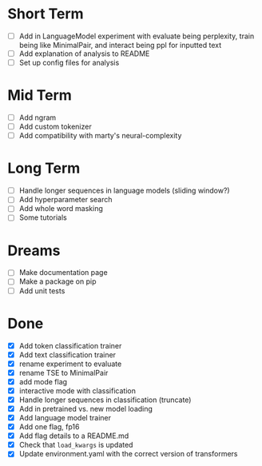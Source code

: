 # Short Term
- [ ] Add in LanguageModel experiment with evaluate being perplexity, train
  being like MinimalPair, and interact being ppl for inputted text
- [ ] Add explanation of analysis to README
- [ ] Set up config files for analysis 

# Mid Term
- [ ] Add ngram 
- [ ] Add custom tokenizer 
- [ ] Add compatibility with marty's neural-complexity

# Long Term
- [ ] Handle longer sequences in language models (sliding window?)
- [ ] Add hyperparameter search 
- [ ] Add whole word masking
- [ ] Some tutorials 

# Dreams 
- [ ] Make documentation page
- [ ] Make a package on pip
- [ ] Add unit tests 

# Done 

- [X] Add token classification trainer 
- [X] Add text classification trainer 
- [X] rename experiment to evaluate
- [X] rename TSE to MinimalPair
- [X] add mode flag 
- [X] interactive mode with classification
- [X] Handle longer sequences in classification (truncate)
- [X] Add in pretrained vs. new model loading
- [X] Add language model trainer 
- [X] Add one flag, fp16 
- [X] Add flag details to a README.md 
- [X] Check that `load_kwargs` is updated
- [X] Update environment.yaml with the correct version of transformers
